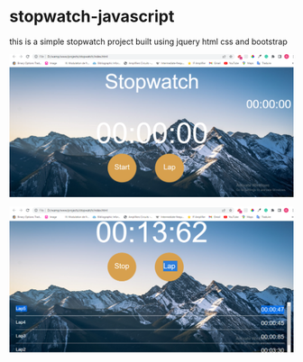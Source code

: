 # stopwatch-javascript
this is a simple stopwatch project built using jquery html css and bootstrap

![alt text](https://github.com/ghilo2206/stopwatch-javascript/blob/main/image1.png)

![alt text](https://github.com/ghilo2206/stopwatch-javascript/blob/main/image2.png)
